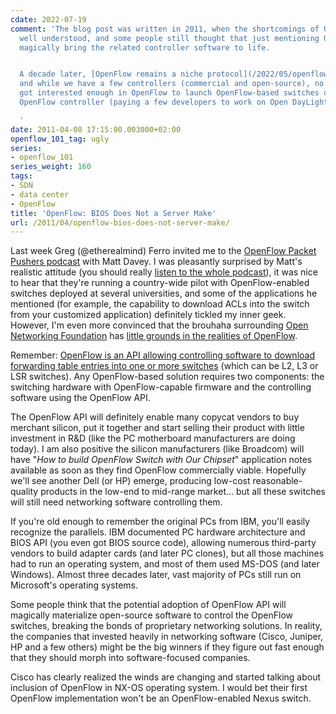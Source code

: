 ```yaml
---
cdate: 2022-07-19
comment: 'The blog post was written in 2011, when the shortcomings of OpenFlow weren’t
  well understood, and some people still thought that just mentioning OpenFlow will
  magically bring the related controller software to life.


  A decade later, [OpenFlow remains a niche protocol](/2022/05/openflow-still-kicking/),
  and while we have a few controllers (commercial and open-source), no major vendor
  got interested enough in OpenFlow to launch OpenFlow-based switches or develop an
  OpenFlow controller (paying a few developers to work on Open DayLight does not count).

  '
date: 2011-04-08 17:15:00.003000+02:00
openflow_101_tag: ugly
series:
- openflow_101
series_weight: 160
tags:
- SDN
- data center
- OpenFlow
title: 'OpenFlow: BIOS Does Not a Server Make'
url: /2011/04/openflow-bios-does-not-server-make/
---
```

Last week Greg (\@etherealmind) Ferro invited me to the [OpenFlow Packet Pushers podcast](http://packetpushers.net/show-40-upending-networking/) with Matt Davey. I was pleasantly surprised by Matt's realistic attitude (you should really [listen to the whole podcast](http://packetpushers.net/show-40-upending-networking/)), it was nice to hear that they're running a country-wide pilot with OpenFlow-enabled switches deployed at several universities, and some of the applications he mentioned (for example, the capability to download ACLs into the switch from your customized application) definitely tickled my inner geek. However, I'm even more convinced that the brouhaha surrounding [Open Networking Foundation](http://www.opennetworkingfoundation.org/) has [little grounds in the realities of OpenFlow](/2011/03/open-networking-foundation-fabric/).
<!--more-->
Remember: [OpenFlow is an API allowing controlling software to download forwarding table entries into one or more switches](/2011/04/what-is-openflow/) (which can be L2, L3 or LSR switches). Any OpenFlow-based solution requires two components: the switching hardware with OpenFlow-capable firmware and the controlling software using the OpenFlow API.

The OpenFlow API will definitely enable many copycat vendors to buy merchant silicon, put it together and start selling their product with little investment in R&D (like the PC motherboard manufacturers are doing today). I am also positive the silicon manufacturers (like Broadcom) will have "*How to build OpenFlow Switch with Our Chipset*" application notes available as soon as they find OpenFlow commercially viable. Hopefully we'll see another Dell (or HP) emerge, producing low-cost reasonable-quality products in the low-end to mid-range market... but all these switches will still need networking software controlling them.

If you're old enough to remember the original PCs from IBM, you'll easily recognize the parallels. IBM documented PC hardware architecture and BIOS API (you even got BIOS source code), allowing numerous third-party vendors to build adapter cards (and later PC clones), but all those machines had to run an operating system, and most of them used MS-DOS (and later Windows). Almost three decades later, vast majority of PCs still run on Microsoft's operating systems.

Some people think that the potential adoption of OpenFlow API will magically materialize open-source software to control the OpenFlow switches, breaking the bonds of proprietary networking solutions. In reality, the companies that invested heavily in networking software (Cisco, Juniper, HP and a few others) might be the big winners if they figure out fast enough that they should morph into software-focused companies.

Cisco has clearly realized the winds are changing and started talking about inclusion of OpenFlow in NX-OS operating system. I would bet their first OpenFlow implementation won't be an OpenFlow-enabled Nexus switch.
